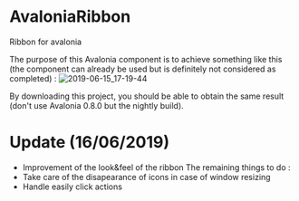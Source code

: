 # AvaloniaRibbon
Ribbon for avalonia

The purpose of this Avalonia component is to achieve something like this (the component can already be used but is definitely not considered as completed) :
![2019-06-15_17-19-44](https://user-images.githubusercontent.com/16206389/59553194-e0705980-8f91-11e9-9052-85dc73d7b51c.gif)

By downloading this project, you should be able to obtain the same result (don't use Avalonia 0.8.0 but the nightly build).

# Update (16/06/2019)
- Improvement of the look&feel of the ribbon
The remaining things to do :
- Take care of the disapearance of icons in case of window resizing
- Handle easily click actions
